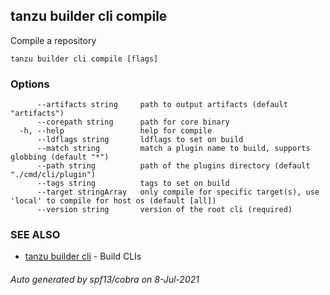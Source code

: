 ## tanzu builder cli compile

Compile a repository

```
tanzu builder cli compile [flags]
```

### Options

```
      --artifacts string     path to output artifacts (default "artifacts")
      --corepath string      path for core binary
  -h, --help                 help for compile
      --ldflags string       ldflags to set on build
      --match string         match a plugin name to build, supports globbing (default "*")
      --path string          path of the plugins directory (default "./cmd/cli/plugin")
      --tags string          tags to set on build
      --target stringArray   only compile for specific target(s), use 'local' to compile for host os (default [all])
      --version string       version of the root cli (required)
```

### SEE ALSO

* [tanzu builder cli](tanzu_builder_cli.md)	 - Build CLIs

###### Auto generated by spf13/cobra on 8-Jul-2021

